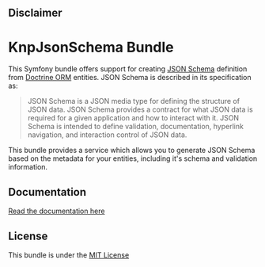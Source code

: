 Disclaimer
-------------

KnpJsonSchema Bundle
=====================

This Symfony bundle offers support for creating [JSON Schema](http://json-schema.org) definition from [Doctrine ORM](http://www.doctrine-project.org/projects/orm.html) entities.  JSON Schema is described in its specification as:

> JSON Schema is a JSON media type for defining the structure of JSON data. JSON Schema provides a contract for what JSON data is required for a given application and how to interact with it. JSON Schema is intended to define validation, documentation, hyperlink navigation, and interaction control of JSON data.

This bundle provides a service which allows you to generate JSON Schema based on the metadata for your entities, including it's schema and validation information.

Documentation
-------------
[Read the documentation here](http://knplabs.github.com/KnpJsonSchemaBundle/)

License
-------
This bundle is under the [MIT License](LICENSE)
